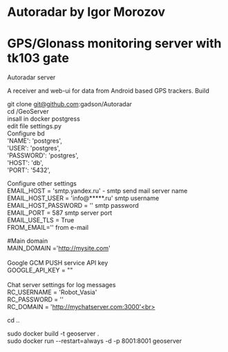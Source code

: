 # Autoradar by Igor Morozov 
# GPS/Glonass monitoring server with tk103 gate
Autoradar server

A receiver and web-ui for data from Android based GPS trackers.
Build

git clone git@github.com:gadson/Autoradar<br>
cd /GeoServer<br>
insall in docker postgress<br>
edit file settings.py<br>
Configure bd<br>
        'NAME': 'postgres',<br>
        'USER': 'postgres',<br>
        'PASSWORD': 'postgres',<br>
        'HOST': 'db',<br>
        'PORT': '5432',<br>
    
Configure other settings<br>
EMAIL_HOST = 'smtp.yandex.ru' - smtp send mail server name<br>
EMAIL_HOST_USER = 'info@*****.ru' smtp username<br>
EMAIL_HOST_PASSWORD = '' smtp password<br>
EMAIL_PORT = 587 smtp server port<br>
EMAIL_USE_TLS = True<br>
FROM_EMAIL='' from e-mail<br>

#Main domain<br>
MAIN_DOMAIN ='http://mysite.com' <br>
<br>
Google GCM PUSH service API key <br>
GOOGLE_API_KEY = "" <br>
<br>
Chat server settings for log messages<br>
RC_USERNAME = 'Robot_Vasia'<br>
RC_PASSWORD = ''<br>
RC_DOMAIN = 'http://mychatserver.com:3000'<br>

cd ..

sudo docker build -t geoserver .<br>
sudo docker run --restart=always -d -p 8001:8001 geoserver

